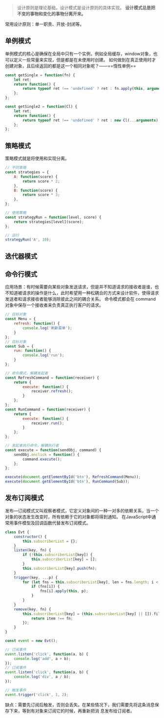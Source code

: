> 设计原则是理论基础，设计模式是设计原则的具体实现。
> **设计模式总是把不变的事物和变化的事物分离开来。**

常用设计原则：单一职责、开放-封闭等。

## 单例模式

单例模式的核心是确保在全局中只有一个实例，例如全局缓存，window对象，也可以定义一些常量来实现，但是都是在未使用时创建。
如何做到在真正使用时才创建对象，且后续返回的都是这一个相同对象呢？——==惰性单例==

```javascript
const getSingle = function(fn) {
	let ret;
	return function() {
		return typeof ret !== 'undefined' ? ret : fn.apply(this, arguments);
	};
};

const getSingle2 = function(Cl) {
	let ret;
	return function() {
		return typeof ret !== 'undefined' ? ret : new Cl(...arguments);
	};
};
```

## 策略模式

策略模式就是将使用和实现分离。

```javascript
// 不同策略
const strategies = {
	A: function(score) {
		return score * 2;
	},
	B: function(score) {
		return score * 3;
	},
};

// 使用策略
const strategyRun = function(level, score) {
	return strategies[level](score);
};

// 运行
strategyRun('A', 10);
```

## 迭代器模式


## 命令行模式

应用场景：有时候需要向某些对象发送请求，但是并不知道请求的接收者是谁，也不知道被请求的操作是什么，此时希望用一种松耦合的方式来设计软件，使得请求发送者和请求接收者能够消除彼此之间的耦合关系。
命令模式都会在 command 对象中保存一个接收者来负责真正执行客户的请求。

```javascript
// 目标对象
const Menu = {
	refresh: function() {
		console.log('刷新菜单');
	}
};
// 目标对象
const Sub = {
	run: function() {
		console.log('run');
	}
};

// 命令模式，解耦发起者
const RefreshCommand = function(receiver) {
	return {
		execute: function() {
			receiver.refresh();
		}
	};
};
const RunCommand = function(receiver) {
	return {
		execute: function() {
			receiver.run();
		}
	};
};

// 发起者执行命令，解耦执行者
const execute = function(sendObj, command) {
	sendObj.onclick = function() {
		command.execute();
	};
};

execute(document.getElementById('btn'), RefreshCommand(Menu));
execute(document.getElementById('btn'), RunCommand(Sub));
```

## 发布订阅模式

发布—订阅模式又叫观察者模式，它定义对象间的一种一对多的依赖关系，当一个对象的状态发生改变时，所有依赖于它的对象都将得到通知。
在JavaScript中通常用事件模型及回调函数代替发布订阅模式。

```javascript
class Evt {
	constructor() {
		this.subscriberList = {};
	}
	listen(key, fn) {
		if (!this.subscriberList[key]) {
			this.subscriberList[key] = [];
		}
		this.subscriberList[key].push(fn);
	}
	trigger(key, ...p) {
		for (let fns = this.subscriberList[key], len = fns.length; i < len; i++) {
			if (fns[i]) {
				fns[i].apply(this, p);
			}
		}
	}
	remove(key, fn) {
		this.subscriberList[key] = (this.subscriberList[key] || []).filter(item => {
			return item !== fn;
		});
	}
}

const event = new Evt();

// 订阅事件
event.listen('click', function(a, b) {
	console.log('add', a + b);
});
// 订阅事件
event.listen('click', function(a, b) {
	console.log('div', a / b);
});

// 触发事件
event.trigger('click', 1, 2);
```

缺点：需要先订阅后触发，否则会丢失。在某些情况下，我们需要先将这条消息保存下来，等到有对象来订阅它的时候，再重新把消 息发布给订阅者。
